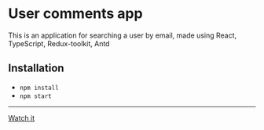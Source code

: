 # User comments app

This is an application for searching a user by email, made using React, TypeScript, Redux-toolkit, Antd

## Installation

* ````npm install````
* ````npm start````
***
[Watch it](https://user-comments.vercel.app/)
